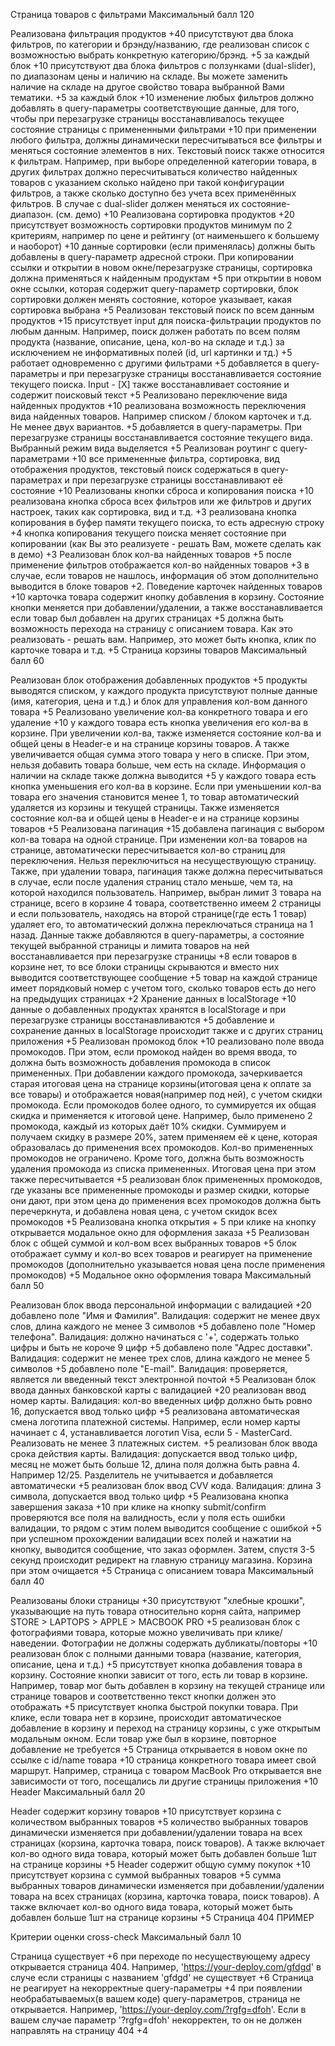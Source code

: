 Страница товаров с фильтрами
Максимальный балл 120

Реализована фильтрация продуктов +40
 присутствуют два блока фильтров, по категории и брэнду/названию, где реализован список с возможностью выбрать конкретную категорию/брэнд. +5 за каждый блок +10
 присутствуют два блока фильтров с ползунками (dual-slider), по диапазонам цены и наличию на складе. Вы можете заменить наличие на складе на другое свойство товара выбранной Вами тематики. +5 за каждый блок +10
 изменение любых фильтров должно добавлять в query-параметры соответствующие данные, для того, чтобы при перезагрузке страницы восстанавливалось текущее состояние страницы с примененными фильтрами +10
 при применении любого фильтра, должны динамически пересчитываться все фильтры и меняться состояние элементов в них. Текстовый поиск также относится к фильтрам. Например, при выборе определенной категории товара, в других фильтрах должно пересчитываться количество найденных товаров с указанием сколько найдено при такой конфигурации фильтров, а также сколько доступно без учета всех применённых фильтров. В случае с dual-slider должен меняться их состояние-диапазон. (см. демо) +10
Реализована сортировка продуктов +20
 присутствует возможность сортировки продуктов минимум по 2 критериям, например по цене и рейтингу (от наименьшего к большему и наоборот) +10
 данные сортировки (если применялась) должны быть добавлены в query-параметр адресной строки. При копировании ссылки и открытии в новом окне/перезагрузке страницы, сортировка должна применяться к найденным продуктам +5
при открытии в новом окне ссылки, которая содержит query-параметр сортировки, блок сортировки должен менять состояние, которое указывает, какая сортировка выбрана +5
Реализован текстовый поиск по всем данным продуктов +15
 присутствует input для поиска-фильтрации продуктов по любым данным. Например, поиск должен работать по всем полям продукта (название, описание, цена, кол-во на складе и т.д.) за исключением не информативных полей (id, url картинки и тд.) +5
 работает одновременно с другими фильтрами +5
 добавляется в query-параметры и при перезагрузке страницы восстанавливается состояние текущего поиска. Input - [X] также восстанавливает состояние и содержит поисковый текст +5
Реализовано переключение вида найденных продуктов +10
 реализована возможность переключения вида найденных товаров. Например списком / блоком карточек и т.д. Не менее двух вариантов. +5
 добавляется в query-параметры. При перезагрузке страницы восстанавливается состояние текущего вида. Выбранный режим вида выделяется +5
Реализован роутинг с query-параметрами +10
 все примененные фильтра, сортировка, вид отображения продуктов, текстовый поиск содержаться в query-параметрах и при перезагрузке страницы восстанавливают её состояние +10
Реализованы кнопки сброса и копирования поиска +10
 реализована кнопка сброса всех фильтров или же фильтров и других настроек, таких как сортировка, вид и т.д. +3
 реализована кнопка копирования в буфер памяти текущего поиска, то есть адресную строку +4
 кнопка копирования текущего поиска меняет состояние при копировании (как Вы это реализуете - решать Вам, можете сделать как в демо) +3
Реализован блок кол-ва найденных товаров +5
 после применение фильтров отображается кол-во найденных товаров +3
 в случае, если товаров не нашлось, информация об этом дополнительно выводится в блоке товаров +2.
Поведение карточек найденных товаров +10
 карточка товара содержит кнопку добавления в корзину. Состояние кнопки меняется при добавлении/удалении, а также восстанавливается если товар был добавлен на других страницах +5
 должна быть возможность перехода на страницу с описанием товара. Как это реализовать - решать вам. Например, это может быть кнопка, клик по карточке товара и т.д. +5
Страница корзины товаров
Максимальный балл 60

Реализован блок отображения добавленных продуктов +5
 продукты выводятся списком, у каждого продукта присутствуют полные данные (имя, категория, цена и т.д.) и блок для управления кол-вом данного товара +5
Реализовано увеличение кол-ва конкретного товара и его удаление +10
 у каждого товара есть кнопка увеличения его кол-ва в корзине. При увеличении кол-ва, также изменяется состояние кол-ва и общей цены в Header-e и на странице корзины товаров. А также увеличивается общая сумма этого товара у него в списке. При этом, нельзя добавить товара больше, чем есть на складе. Информация о наличии на складе также должна выводится +5
 у каждого товара есть кнопка уменьшения его кол-ва в корзине. Если при уменьшении кол-ва товара его значения становится менее 1, то товар автоматический удаляется из корзины и текущей страницы. Также изменяется состояние кол-ва и общей цены в Header-e и на странице корзины товаров +5
Реализована пагинация +15
 добавлена пагинация с выбором кол-ва товара на одной странице. При изменении кол-ва товаров на странице, автоматически пересчитывается кол-во страниц для переключения. Нельзя переключиться на несуществующую страницу. Также, при удалении товара, пагинация также должна пересчитываться в случае, если после удаления страниц стало меньше, чем та, на которой находился пользователь. Например, выбран лимит 3 товара на странице, всего в корзине 4 товара, соответственно имеем 2 страницы и если пользователь, находясь на второй странице(где есть 1 товар) удаляет его, то автоматический должна переключаться страница на 1 назад. Данные также добавляются в query-параметры, а состояние текущей выбранной страницы и лимита товаров на ней восстанавливается при перезагрузке страницы +8
 если товаров в корзине нет, то все блоки страницы скрываются и вместо них выводится соответствующее сообщение +5
 товар на каждой странице имеет порядковый номер с учетом того, сколько товаров есть до него на предыдущих страницах +2
Хранение данных в localStorage +10
 данные о добавленных продуктах хранятся в localStorage и при перезагрузке страницы восстанавливаются +5
 добавление и сохранение данных в localStorage происходит также и с других страниц приложения +5
Реализован промокод блок +10
 реализовано поле ввода промокодов. При этом, если промокод найден во время ввода, то должна быть возможность добавления промокода в список примененных. При добавлении каждого промокода, зачеркивается старая итоговая цена на странице корзины(итоговая цена к оплате за все товары) и отображается новая(например под ней), с учетом скидки промокода. Если промокодов более одного, то суммируется их общая скидка и применяется к итоговой цене. Например, было применено 2 промокода, каждый из которых даёт 10% скидки. Суммируем и получаем скидку в размере 20%, затем применяем её к цене, которая образовалась до применения всех промокодов. Кол-во примененных промокодов не ограничено. Кроме того, должна быть возможность удаления промокода из списка примененных. Итоговая цена при этом также пересчитывается +5
 реализован блок примененных промокодов, где указаны все примененные промокоды и размер скидки, которые они дают, при этом цена до применения всех промокодов должна быть перечеркнута, и добавлена новая цена, с учетом скидок всех промокодов +5
Реализована кнопка открытия + 5
 при клике на кнопку открывается модальное окно для оформления заказа +5
Реализован блок с общей суммой и кол-вом всех выбранных товаров +5
 блок отображает сумму и кол-во всех товаров и реагирует на применение промокодов (дополнительно указывается новая цена после применения промокодов) +5
Модальное окно оформления товара
Максимальный балл 50

Реализован блок ввода персональной информации с валидацией +20
 добавлено поле "Имя и Фамилия". Валидация: содержит не менее двух слов, длина каждого не менее 3 символов +5
 добавлено поле "Номер телефона". Валидация: должно начинаться с '+', содержать только цифры и быть не короче 9 цифр +5
 добавлено поле "Адрес доставки". Валидация: содержит не менее трех слов, длина каждого не менее 5 символов +5
 добавлено поле "E-mail". Валидация: проверяется, является ли введенный текст электронной почтой +5
Реализован блок ввода данных банковской карты с валидацией +20
 реализован ввод номер карты. Валидация: кол-во введенных цифр должно быть ровно 16, допускается ввод только цифр +5
 реализована автоматическая смена логотипа платежной системы. Например, если номер карты начинает с 4, устанавливается логотип Visa, если 5 - MasterCard. Реализовать не менее 3 платежных систем. +5
 реализован блок ввода срока действия карты. Валидация: допускается ввод только цифр, месяц не может быть больше 12, длина поля должна быть равна 4. Например 12/25. Разделитель не учитывается и добавляется автоматически +5
 реализован блок ввод CVV кода. Валидация: длина 3 символа, допускается ввод только цифр +5
Реализована кнопка завершения заказа +10
 при клике на кнопку submit/confirm проверяются все поля на валидность, если у поля есть ошибки валидации, то рядом с этим полем выводится сообщение с ошибкой +5
 при успешном прохождении валидации всех полей и нажатии на кнопку, выводится сообщение, что заказ оформлен. Затем, спустя 3-5 секунд происходит редирект на главную страницу магазина. Корзина при этом очищается +5
Страница с описанием товара
Максимальный балл 40

Реализованы блоки страницы +30
 присутствуют "хлебные крошки", указывающие на путь товара относительно корня сайта, например STORE > LAPTOPS > APPLE > MACBOOK PRO +5
 реализован блок с фотографиями товара, которые можно увеличивать при клике/наведении. Фотографии не должны содержать дубликаты/повторы +10
 реализован блок с полными данными товара (название, категория, описание, цена и т.д.) +5
 присутствует кнопка добавления товара в корзину. Состояние кнопки зависит от того, есть ли товар в корзине. Например, товар мог быть добавлен в корзину на текущей странице или странице товаров и соответственно текст кнопки должен это отображать +5
 присутствует кнопка быстрой покупки товара. При клике, если товара нет в корзине, происходит автоматическое добавление в корзину и переход на страницу корзины, с уже открытым модальным окном. Если товар уже был в корзине, повторное добавление не требуется +5
Страница открывается в новом окне по ссылке с id/name товара +10
 страница конкретного товара имеет свой маршрут. Например, страница с товаром MacBook Pro открывается вне зависимости от того, посещались ли другие страницы приложения +10
Header
Максимальный балл 20

Header содержит корзину товаров +10
 присутствует корзина с количеством выбранных товаров +5
 количество выбранных товаров динамически изменяется при добавлении/удалении товара на всех страницах (корзина, карточка товара, поиск товаров). А также включает кол-во одного вида товара, который может быть добавлен больше 1шт на странице корзины +5
Header содержит общую сумму покупок +10
 присутствует корзина с суммой выбранных товаров +5
 сумма выбранных товаров динамически изменяется при добавлении/удалении товара на всех страницах (корзина, карточка товара, поиск товаров). А также включает кол-во одного вида товара, который может быть добавлен больше 1шт на странице корзины +5
Страница 404
ПРИМЕР

Критерии оценки сross-check
Максимальный балл 10

Страница существует +6
 при переходе по несуществующему адресу открывается страница 404. Например, 'https://your-deploy.com/gfdgd' в случе если страницы с названием 'gfdgd' не существует +6
Страница не реагирует на некорректные query-параметры +4
 при появлении необрабатываемых(в вашем коде) query-параметров, страница не открывается. Например, 'https://your-deploy.com/?rgfg=dfoh'. Если в вашем случае параметр '?rgfg=dfoh' некорректен, то он не должен направлять на страницу 404 +4
